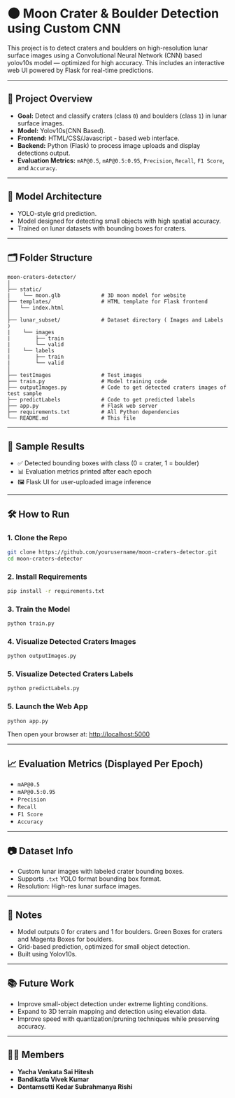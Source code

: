 # 🌑 Moon Crater & Boulder Detection using Custom CNN

This project is to detect craters and boulders on high-resolution lunar surface images using a Convolutional Neural Network (CNN) based yolov10s model — optimized for high accuracy. This includes an interactive web UI powered by Flask for real-time predictions.

---

## 🚀 Project Overview

- **Goal:** Detect and classify craters (class `0`) and boulders (class `1`) in lunar surface images.
- **Model:** Yolov10s(CNN Based).
- **Frontend:** HTML/CSS/Javascript - based web interface.
- **Backend:** Python (Flask) to process image uploads and display detections output.
- **Evaluation Metrics:** `mAP@0.5`, `mAP@0.5:0.95`, `Precision`, `Recall`, `F1 Score`, and `Accuracy`.

---

## 🧠 Model Architecture

- YOLO-style grid prediction.
- Model designed for detecting small objects with high spatial accuracy.
- Trained on lunar datasets with bounding boxes for craters.

---

## 🗂️ Folder Structure

```
moon-craters-detector/
│
├── static/  
|    └── moon.glb             # 3D moon model for website
├── templates/                # HTML template for Flask frontend
│   └── index.html
│
├── lunar_subset/             # Dataset directory ( Images and Labels )
|    └── images
|        ├── train
|        └── valid
|    └── labels
|        ├── train
|        └── valid
│
├── testImages                # Test images
├── train.py                  # Model training code
├── outputImages.py           # Code to get detected craters images of test sample
├── predictLabels             # Code to get predicted labels
├── app.py                    # Flask web server
├── requirements.txt          # All Python dependencies
└── README.md                 # This file
```

---

## 🧪 Sample Results

- ✅ Detected bounding boxes with class (0 = crater, 1 = boulder)
- 📊 Evaluation metrics printed after each epoch
- 🖼️ Flask UI for user-uploaded image inference

---

## 🛠️ How to Run

### 1. Clone the Repo
```bash
git clone https://github.com/yourusername/moon-craters-detector.git
cd moon-craters-detector
```

### 2. Install Requirements
```bash
pip install -r requirements.txt
```

### 3. Train the Model
```bash
python train.py
```

### 4. Visualize Detected Craters Images
```bash
python outputImages.py
```

### 5. Visualize Detected Craters Labels
```bash
python predictLabels.py
```

### 5. Launch the Web App
```bash
python app.py
```
Then open your browser at: [http://localhost:5000](http://localhost:5000)

---

## 📈 Evaluation Metrics (Displayed Per Epoch)

- `mAP@0.5`
- `mAP@0.5:0.95`
- `Precision`
- `Recall`
- `F1 Score`
- `Accuracy`

---

## 📷 Dataset Info

- Custom lunar images with labeled crater bounding boxes.
- Supports `.txt` YOLO format bounding box format.
- Resolution: High-res lunar surface images.

---

## 📌 Notes

- Model outputs 0 for craters and 1 for boulders. Green Boxes for craters and Magenta Boxes for boulders.
- Grid-based prediction, optimized for small object detection.
- Built using Yolov10s.

---

## 📚 Future Work

- Improve small-object detection under extreme lighting conditions.
- Expand to 3D terrain mapping and detection using elevation data.
- Improve speed with quantization/pruning techniques while preserving accuracy.

---

## 🧑‍💻 Members

- **Yacha Venkata Sai Hitesh**
- **Bandikatla Vivek Kumar**
- **Dontamsetti Kedar Subrahmanya Rishi**